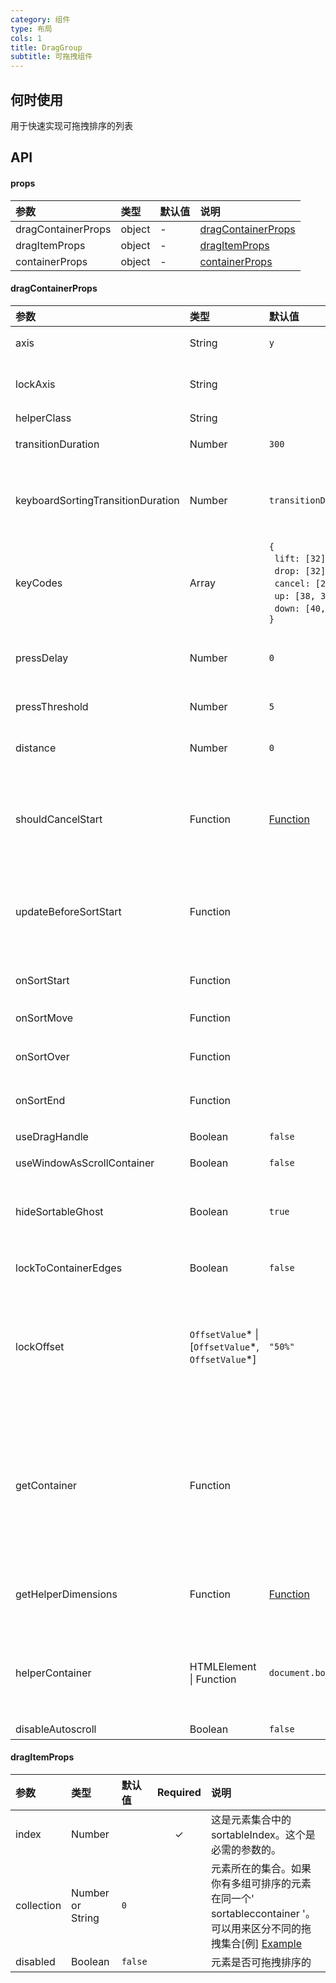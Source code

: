 ```yaml
---
category: 组件
type: 布局
cols: 1
title: DragGroup
subtitle: 可拖拽组件
---
```



## 何时使用
用于快速实现可拖拽排序的列表

## API 

#### props

| 参数                          | 类型                                                      | 默认值                                                                                                        | 说明                                                                                                                                                                                                                                                                                                                                                                                                                                                            |
| :-------------------------------- | :-------------------------------------------------------- | :------------------------------------------------------------------------------------------------------------- | :--------------------------------------------------------------------------------------------------------------------------------------------------------------------------------------------------------------------------------------------------------------------------------------------------------------------------------------------------------------------------------------------------------------------------------------------------------------------- |
| dragContainerProps                  | object                                | -                        | [dragContainerProps](#dragContainerProps)            |
| dragItemProps                       | object                                | -                        | [dragItemProps](#dragItemProps)  |
| containerProps                      | object                                | -                        | [containerProps](#containerProps)  |

#### dragContainerProps

| 参数                          | 类型                                                      | 默认值                                                                                                        | 说明                                                                                                                                                                                                                                                                                                                                                                                                                                                            |
| :-------------------------------- | :-------------------------------------------------------- | :------------------------------------------------------------------------------------------------------------- | :--------------------------------------------------------------------------------------------------------------------------------------------------------------------------------------------------------------------------------------------------------------------------------------------------------------------------------------------------------------------------------------------------------------------------------------------------------------------- |
| axis                              | String                                                    | `y`                                                                                                            | 可以水平、垂直或在网格中排序。可能的值:' x '， ' y '或' xy '                                                                                                                                                                                                                                                           |
| lockAxis                          | String                                                    |                                                                                                                | 可以在排序时将移动锁定到一个轴上。这在HTML5的拖放中是不可能实现的。可选值:' x '或' y '。                                                                                                                                                                                                                              |
| helperClass                       | String                                                    |                                                                                                                | 自定义类名                                                                                                                                                                                                                                                                                                     |
| transitionDuration                | Number                                                    | `300`                                                                                                          | 元素移动位置时的转换持续时间。如果你想禁用过渡，将它设置为“0”                                                                                                                                                                                                                                                                                       |
| keyboardSortingTransitionDuration | Number                                                    | `transitionDuration`                                                                                           | 在键盘排序期间，助手被转移时的转换持续时间。如果你想禁用键盘排序助手的过渡，请将此设置为“0”。如果未定义，默认为' transitionDuration '的值                                                                                                                                                                              |
| keyCodes                           | Array<Number>                                             | `{`<br/>&nbsp;&nbsp;`lift: [32],`<br/>&nbsp;&nbsp;`drop: [32],`<br/>&nbsp;&nbsp;`cancel: [27],`<br/>&nbsp;&nbsp;`up: [38, 37],`<br/>&nbsp;&nbsp;`down: [40, 39]`<br/>`}`                                                                                                                        | 包含每个键盘可访问操作的键码数组的对象。                                                                                                                                                                                                      |
| pressDelay                        | Number                                                    | `0`                                                                                                            | 如果您希望元素在被按下一段时间后才变得可排序，请更改此属性。移动设备的一个合理的默认值是‘200’。不能与“distance”一起使用。                                                                                                                                 |
| pressThreshold                    | Number                                                    | `5`                                                                                                            | 在忽略a press event之前，可以容忍的移动像素数                                                                                                                                                                                                                                                                                                                                    |
| distance                          | Number                                                    | `0`                                                                                                            | 设置拖动一定数量的像素后才变得可排序。不能与' pressDelay '道具一起使用。                                                                                                                                                                                                                                                       |
| shouldCancelStart                 | Function                                                  | [Function](https://github.com/clauderic/react-sortable-hoc/blob/master/src/SortableContainer/index.js#L48)     | 这个函数在排序开始之前被调用，并且可以用于在排序开始之前以编程方式取消排序。默认情况下，如果事件目标是' input '， ' textarea '， ' select '， ' option '或' button '，它将取消排序。                                                                                                                                                                                                         |
| updateBeforeSortStart             | Function                                                  |                                                                                                                | 这个函数在排序开始之前被调用。它可以返回一个promise，允许你在排序开始之前运行异步更新(比如' setState ')。' function({node, index, collection, isKeySorting}， event) '                                                                                                                                                                                                     |
| onSortStart                       | Function                                                  |                                                                                                                | 当排序开始时调用的回调。' function({node, index, collection, isKeySorting}， event) '                                                                                                                                                                                                                                                                               |
| onSortMove                        | Function                                                  |                                                                                                                | 当光标移动时，排序期间调用的回调 `function(event)`                                                                                                                                                                                                                                                                                                                                                                                         |
| onSortOver                        | Function                                                  |                                                                                                                | 当移动到一个项目时调用的回调。 `function({index, oldIndex, newIndex, collection, isKeySorting}, e)`                                                                                                                                                                                                                                                                                                                                                |
| onSortEnd                         | Function                                                  |                                                                                                                | 排序结束时调用的回调。 `function({oldIndex, newIndex, collection, isKeySorting}, e)`                                                                                                                                                                                                                                                                                                                                                              |
| useDragHandle                     | Boolean                                                   | `false`                                                                                                        | 如果你使用的是" SortableHandle " HOC，将其设为" true "                                                                                                                                                                                                                                                                                                                                              |
| useWindowAsScrollContainer        | Boolean                                                   | `false`                                                                                                        | 可以将window设置为滚动容器                                                                                                                                                                                                                                                                                                                                 |
| hideSortableGhost                 | Boolean                                                   | `true`                                                                                                         | 是否自动隐藏重影元素。默认情况下，为了方便起见，React Sortable List会自动隐藏当前正在排序的元素。如果您想应用自己的样式，则将此设置为false。                                                                                                                                                                       |
| lockToContainerEdges              | Boolean                                                   | `false`                                                                                                        | 您可以将可排序元素的移动锁定到它的父元素 `SortableContainer`                                                                                                                                                                                                                                                                                                                                                                                       |
| lockOffset                        | `OffsetValue`\* &#124; [`OffsetValue`\*, `OffsetValue`\*] | `"50%"`                                                                                                        | 当' locktocontaineredges '被设置为' true '时，这将控制sortable helper和它的父类' sortableccontainer '的顶部/底部边缘之间的偏移距离。百分比值相对于当前排序的项目的高度。如果你想指定不同的行为锁定到容器的_top_和_bottom_，你也可以传入一个数组(例如:' ["0%"，"100%"]').                                             |
| getContainer                      | Function                                                  |                                                                                                                | 返回可滚动容器元素的可选函数。该属性默认为“SortableContainer”元素本身，或者(如果“useWindowAsScrollContainer”为true)窗口。使用此函数指定一个自定义容器对象(例如，这对于与某些第三方组件(如' FlexTable ')集成很有用)。这个函数被传递了一个参数(' wrappedInstance ' React元素)，它将返回一个DOM元素。|
| getHelperDimensions               | Function                                                  | [Function](https://github.com/clauderic/react-sortable-hoc/blob/master/src/SortableContainer/index.js#L74-L77) | 可选的' function({node, index, collection}) '，应该返回SortableHelper的计算维度。详情请参阅[default implementation](https://github.com/clauderic/react-sortable-hoc/blob/master/src/SortableContainer/defaultGetHelperDimensions.js)                                                                                                                                                                                                    |
| helperContainer                   | HTMLElement &#124; Function                               | `document.body`                                                                                                | 默认情况下，克隆的可排序助手被追加到文档主体。使用此道具指定要追加的可排序克隆的不同容器。接受' HTMLElement '或返回' HTMLElement '的函数，该函数将在排序开始之前被调用                                                                                                                                            |
| disableAutoscroll                 | Boolean                                                   | `false`                                                                                                        | 在拖动时禁用自动滚动  

#### dragItemProps

| 参数   | 类型            | 默认值 | Required | 说明                                                                                                                                                                                                                               |
| :--------- | :--------------- | :------ | :-------: | :---------------------------------------------------------------------------------------------------------------------------------------------------------------------------------------------------------------------------------------- |
| index      | Number           |         |     ✓     | 这是元素集合中的sortableIndex。这个是必需的参数的。                                                                                                                                                      |
| collection | Number or String | `0`     |           | 元素所在的集合。如果你有多组可排序的元素在同一个' sortableccontainer '。可以用来区分不同的拖拽集合[例] [Example](http://clauderic.github.io/react-sortable-hoc/#/basic-configuration/multiple-lists) |
| disabled   | Boolean          | `false` |           | 元素是否可拖拽排序的                                                                                                                                                            |